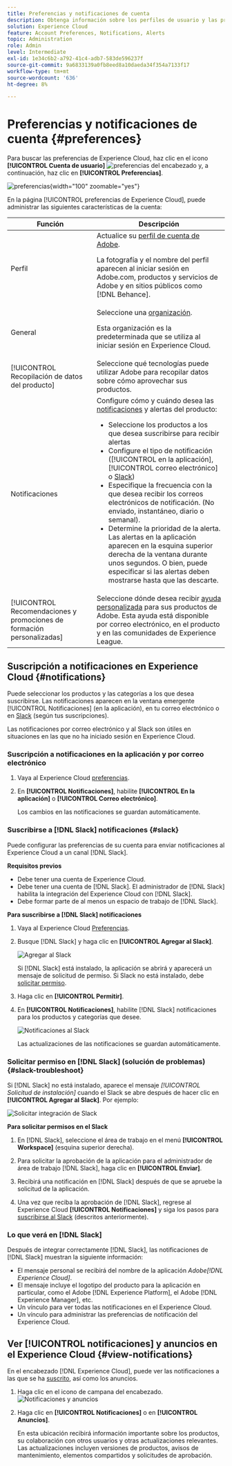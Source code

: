 ```yaml
---
title: Preferencias y notificaciones de cuenta
description: Obtenga información sobre los perfiles de usuario y las preferencias de cuenta en Experience Cloud. Suscríbase a las notificaciones de productos para correo electrónico y  [!DNL Slack], y configure alertas de productos.
solution: Experience Cloud
feature: Account Preferences, Notifications, Alerts
topic: Administration
role: Admin
level: Intermediate
exl-id: 1e34c6b2-a792-41c4-adb7-583de596237f
source-git-commit: 9a6833139a0fb8eed8a10daeda34f354a7133f17
workflow-type: tm+mt
source-wordcount: '636'
ht-degree: 8%

---
```


# Preferencias y notificaciones de cuenta {#preferences}

Para buscar las preferencias de Experience Cloud, haz clic en el icono **[!UICONTROL Cuenta de usuario]** ![preferencias](../assets/preferences-icon-sm.png) del encabezado y, a continuación, haz clic en **[!UICONTROL Preferencias]**.

![preferencias](../assets/preferences-navigation.png){width="100" zoomable="yes"}

En la página [!UICONTROL preferencias de Experience Cloud], puede administrar las siguientes características de la cuenta:

| Función | Descripción |
|--- |--- |
| Perfil | Actualice su [perfil de cuenta de Adobe](https://account.adobe.com/profile). <p>La fotografía y el nombre del perfil aparecen al iniciar sesión en Adobe.com, productos y servicios de Adobe y en sitios públicos como [!DNL Behance]. |
| General | Seleccione una [organización](../administration/organizations.md).<p>Esta organización es la predeterminada que se utiliza al iniciar sesión en Experience Cloud. |
| [!UICONTROL Recopilación de datos del producto] | Seleccione qué tecnologías puede utilizar Adobe para recopilar datos sobre cómo aprovechar sus productos. |
| Notificaciones | Configure cómo y cuándo desea las [notificaciones](#subscribe-to-notifications-in-experience-cloud) y alertas del producto: <ul><li>Seleccione los productos a los que desea suscribirse para recibir alertas</li><li>Configure el tipo de notificación ([!UICONTROL en la aplicación], [!UICONTROL correo electrónico] o [Slack](#slack-notifications))</li><li>Especifique la frecuencia con la que desea recibir los correos electrónicos de notificación. (No enviado, instantáneo, diario o semanal).</li><li>Determine la prioridad de la alerta. Las alertas en la aplicación aparecen en la esquina superior derecha de la ventana durante unos segundos. O bien, puede especificar si las alertas deben mostrarse hasta que las descarte.</li></ul> |
| [!UICONTROL Recomendaciones y promociones de formación personalizadas] | Seleccione dónde desea recibir [ayuda personalizada](personalized-learning.md) para sus productos de Adobe. Esta ayuda está disponible por correo electrónico, en el producto y en las comunidades de Experience League. |

## Suscripción a notificaciones en Experience Cloud {#notifications}

Puede seleccionar los productos y las categorías a los que desea suscribirse. Las notificaciones aparecen en la ventana emergente [!UICONTROL Notificaciones] (en la aplicación), en tu correo electrónico o en [Slack](#slack-notifications) (según tus suscripciones).

Las notificaciones por correo electrónico y al Slack son útiles en situaciones en las que no ha iniciado sesión en Experience Cloud.

### Suscripción a notificaciones en la aplicación y por correo electrónico

1. Vaya al Experience Cloud [preferencias](https://experience.adobe.com/preferences).

1. En **[!UICONTROL Notificaciones]**, habilite **[!UICONTROL En la aplicación]** o **[!UICONTROL Correo electrónico]**.

   Los cambios en las notificaciones se guardan automáticamente.

### Suscribirse a [!DNL Slack] notificaciones {#slack}

Puede configurar las preferencias de su cuenta para enviar notificaciones al Experience Cloud a un canal [!DNL Slack].

**Requisitos previos**

* Debe tener una cuenta de Experience Cloud.
* Debe tener una cuenta de [!DNL Slack]. El administrador de [!DNL Slack] habilita la integración del Experience Cloud con [!DNL Slack].
* Debe formar parte de al menos un espacio de trabajo de [!DNL Slack].

**Para suscribirse a [!DNL Slack] notificaciones**

1. Vaya al Experience Cloud [Preferencias](https://experience.adobe.com/preferences).

1. Busque [!DNL Slack] y haga clic en **[!UICONTROL Agregar al Slack]**.

   ![Agregar al Slack](../assets/add-to-slack.png)

   Si [!DNL Slack] está instalado, la aplicación se abrirá y aparecerá un mensaje de solicitud de permiso. Si Slack no está instalado, debe [solicitar permiso](#slack-troubleshoot).

1. Haga clic en **[!UICONTROL Permitir]**.

1. En **[!UICONTROL Notificaciones]**, habilite [!DNL Slack] notificaciones para los productos y categorías que desee.

   ![Notificaciones al Slack](../assets/slack.png)

   Las actualizaciones de las notificaciones se guardan automáticamente.

### Solicitar permiso en [!DNL Slack] (solución de problemas) {#slack-troubleshoot}

Si [!DNL Slack] no está instalado, aparece el mensaje _[!UICONTROL Solicitud de instalación]_ cuando el Slack se abre después de hacer clic en **[!UICONTROL Agregar al Slack]**. Por ejemplo:

![Solicitar integración de Slack](../assets/slack-workspace.png)

**Para solicitar permisos en el Slack**

1. En [!DNL Slack], seleccione el área de trabajo en el menú **[!UICONTROL Workspace]** (esquina superior derecha).

1. Para solicitar la aprobación de la aplicación para el administrador de área de trabajo [!DNL Slack], haga clic en **[!UICONTROL Enviar]**.

1. Recibirá una notificación en [!DNL Slack] después de que se apruebe la solicitud de la aplicación.

1. Una vez que reciba la aprobación de [!DNL Slack], regrese al Experience Cloud **[!UICONTROL Notificaciones]** y siga los pasos para [suscribirse al Slack](#slack-notifications) (descritos anteriormente).

### Lo que verá en [!DNL Slack]

Después de integrar correctamente [!DNL Slack], las notificaciones de [!DNL Slack] muestran la siguiente información:

* El mensaje personal se recibirá del nombre de la aplicación _Adobe[!DNL Experience Cloud]_.
* El mensaje incluye el logotipo del producto para la aplicación en particular, como el Adobe [!DNL Experience Platform], el Adobe [!DNL Experience Manager], etc.
* Un vínculo para ver todas las notificaciones en el Experience Cloud.
* Un vínculo para administrar las preferencias de notificación del Experience Cloud.

## Ver [!UICONTROL notificaciones] y anuncios en el Experience Cloud {#view-notifications}

En el encabezado [!DNL Experience Cloud], puede ver las notificaciones a las que se ha [suscrito](#notifications), así como los anuncios.

1. Haga clic en el icono de campana del encabezado. ![Notificaciones y anuncios](../assets/bell-icon.png)

1. Haga clic en **[!UICONTROL Notificaciones]** o en **[!UICONTROL Anuncios]**.

   En esta ubicación recibirá información importante sobre los productos, su colaboración con otros usuarios y otras actualizaciones relevantes. Las actualizaciones incluyen versiones de productos, avisos de mantenimiento, elementos compartidos y solicitudes de aprobación.
